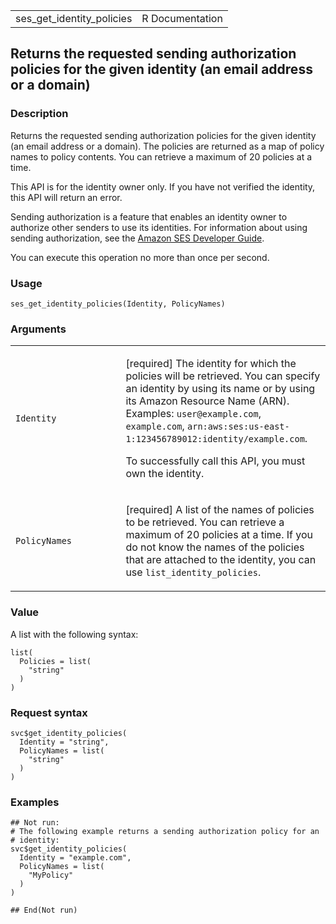 <table style="width: 100%;">
<tbody>
<tr class="odd">
<td>ses_get_identity_policies</td>
<td style="text-align: right;">R Documentation</td>
</tr>
</tbody>
</table>

## Returns the requested sending authorization policies for the given identity (an email address or a domain)

### Description

Returns the requested sending authorization policies for the given
identity (an email address or a domain). The policies are returned as a
map of policy names to policy contents. You can retrieve a maximum of 20
policies at a time.

This API is for the identity owner only. If you have not verified the
identity, this API will return an error.

Sending authorization is a feature that enables an identity owner to
authorize other senders to use its identities. For information about
using sending authorization, see the [Amazon SES Developer
Guide](https://docs.aws.amazon.com/ses/latest/dg/sending-authorization.html).

You can execute this operation no more than once per second.

### Usage

    ses_get_identity_policies(Identity, PolicyNames)

### Arguments

<table>
<colgroup>
<col style="width: 35%" />
<col style="width: 65%" />
</colgroup>
<tbody>
<tr class="odd">
<td><code id="ses_get_identity_policies_:_Identity">Identity</code></td>
<td><p>[required] The identity for which the policies will be retrieved.
You can specify an identity by using its name or by using its Amazon
Resource Name (ARN). Examples: <code>user@example.com</code>,
<code>example.com</code>,
<code>arn:aws:ses:us-east-1:123456789012:identity/example.com</code>.</p>
<p>To successfully call this API, you must own the identity.</p></td>
</tr>
<tr class="even">
<td><code
id="ses_get_identity_policies_:_PolicyNames">PolicyNames</code></td>
<td><p>[required] A list of the names of policies to be retrieved. You
can retrieve a maximum of 20 policies at a time. If you do not know the
names of the policies that are attached to the identity, you can use
<code>list_identity_policies</code>.</p></td>
</tr>
</tbody>
</table>

### Value

A list with the following syntax:

    list(
      Policies = list(
        "string"
      )
    )

### Request syntax

    svc$get_identity_policies(
      Identity = "string",
      PolicyNames = list(
        "string"
      )
    )

### Examples

    ## Not run: 
    # The following example returns a sending authorization policy for an
    # identity:
    svc$get_identity_policies(
      Identity = "example.com",
      PolicyNames = list(
        "MyPolicy"
      )
    )

    ## End(Not run)
